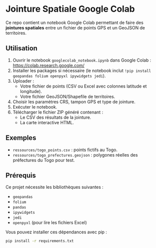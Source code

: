 # Jointure Spatiale Google Colab

Ce repo contient un notebook Google Colab permettant de faire des **jointures spatiales** entre un fichier de points GPS et un GeoJSON de territoires.

## Utilisation

1. Ouvrir le notebook `googlecolab_notebook.ipynb` dans Google Colab : https://colab.research.google.com/
2. Installer les packages si nécessaire (le notebook inclut `!pip install geopandas folium openpyxl ipywidgets jedi`).
3. Uploader :
   - Votre fichier de points (CSV ou Excel avec colonnes latitude et longitude).
   - Votre fichier GeoJSON/Shapefile de territoires.
4. Choisir les paramètres CRS, tampon GPS et type de jointure.
5. Exécuter le notebook.
6. Télécharger le fichier ZIP généré contenant :
   - Le CSV des résultats de la jointure.
   - La carte interactive HTML.

## Exemples

- `ressources/togo_points.csv` : points fictifs au Togo.
- `ressources/togo_prefectures.geojson` : polygones réelles des préfectures du Togo pour test.

## Prérequis

Ce projet nécessite les bibliothèques suivantes :

- `geopandas`
- `folium`
- `pandas`
- `ipywidgets`
- `jedi`
- `openpyxl` (pour lire les fichiers Excel)

Vous pouvez installer ces dépendances avec pip :

```bash
pip install -r requirements.txt


